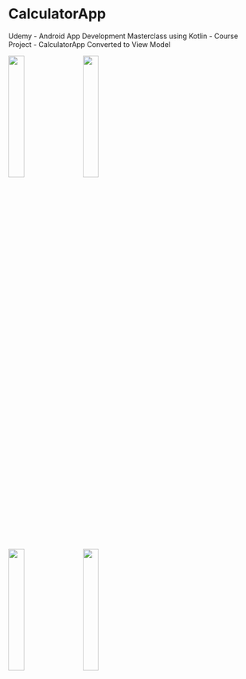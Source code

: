 # CalculatorApp
Udemy - Android App Development Masterclass using Kotlin - Course Project - CalculatorApp
Converted to View Model


<img src="https://user-images.githubusercontent.com/30619162/174648717-20c2a6b0-8605-41d4-b1bc-9aef3383b5de.png" width="25%">  &nbsp;&nbsp;&nbsp;&nbsp;      <img src="https://user-images.githubusercontent.com/30619162/174648724-06ef0f19-8d5c-4756-bc4f-5832467cb1d1.png" width="25%"> 


<img src="https://user-images.githubusercontent.com/30619162/174648725-8e606860-1ffa-4757-86aa-0d54e95d8eff.gif" width="25%">  &nbsp;&nbsp;&nbsp;&nbsp;   <img src="https://user-images.githubusercontent.com/30619162/174648732-89395d06-7519-49e0-9713-0bdf437a8841.gif" width="25%"> 

